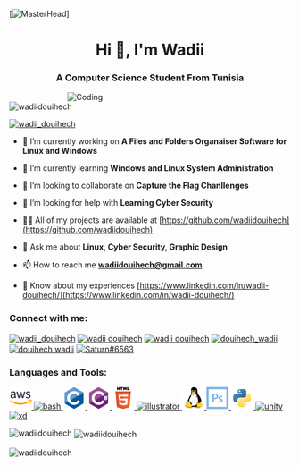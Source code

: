 [![MasterHead](https://user-images.githubusercontent.com/10498744/210012254-234538ff-d198-48aa-8964-37e6fd45d227.gif)]

<h1 align="center">Hi 👋, I'm Wadii</h1>
<h3 align="center">A Computer Science Student From Tunisia</h3>

<img align="right" alt = "Coding" width="400" src="https://media2.giphy.com/media/v1.Y2lkPTc5MGI3NjExYWU5NWI5MGQ2ODg1NmI3ZjE2NmZhY2I4ZWY4OWQ4MjdiZWQ4OGNjMSZjdD1n/13HgwGsXF0aiGY/giphy.gif">

<p align="left"> <img src="https://komarev.com/ghpvc/?username=wadiidouihech&label=Profile%20views&color=0e75b6&style=flat" alt="wadiidouihech" /> </p>

<p align="left"> <a href="https://twitter.com/wadii_douihech" target="blank"><img src="https://img.shields.io/twitter/follow/wadii_douihech?logo=twitter&style=for-the-badge" alt="wadii_douihech" /></a> </p>

- 🔭 I’m currently working on **A Files and Folders Organaiser Software for Linux and Windows**

- 🌱 I’m currently learning **Windows and Linux System Administration**

- 👯 I’m looking to collaborate on **Capture the Flag Chanllenges**

- 🤝 I’m looking for help with **Learning Cyber Security**

- 👨‍💻 All of my projects are available at [https://github.com/wadiidouihech](https://github.com/wadiidouihech)

- 💬 Ask me about **Linux, Cyber Security, Graphic Design**

- 📫 How to reach me **wadiidouihech@gmail.com**

- 📄 Know about my experiences [https://www.linkedin.com/in/wadii-douihech/](https://www.linkedin.com/in/wadii-douihech/)

<h3 align="left">Connect with me:</h3>
<p align="left">
<a href="https://twitter.com/wadii_douihech" target="blank"><img align="center" src="https://raw.githubusercontent.com/rahuldkjain/github-profile-readme-generator/master/src/images/icons/Social/twitter.svg" alt="wadii_douihech" height="30" width="40" /></a>
<a href="https://linkedin.com/in/wadii douihech" target="blank"><img align="center" src="https://raw.githubusercontent.com/rahuldkjain/github-profile-readme-generator/master/src/images/icons/Social/linked-in-alt.svg" alt="wadii douihech" height="30" width="40" /></a>
<a href="https://fb.com/wadii douihech" target="blank"><img align="center" src="https://raw.githubusercontent.com/rahuldkjain/github-profile-readme-generator/master/src/images/icons/Social/facebook.svg" alt="wadii douihech" height="30" width="40" /></a>
<a href="https://instagram.com/douihech_wadii" target="blank"><img align="center" src="https://raw.githubusercontent.com/rahuldkjain/github-profile-readme-generator/master/src/images/icons/Social/instagram.svg" alt="douihech_wadii" height="30" width="40" /></a>
<a href="https://www.behance.net/douihech wadii" target="blank"><img align="center" src="https://raw.githubusercontent.com/rahuldkjain/github-profile-readme-generator/master/src/images/icons/Social/behance.svg" alt="douihech wadii" height="30" width="40" /></a>
<a href="https://discord.gg/Saturn#6563" target="blank"><img align="center" src="https://raw.githubusercontent.com/rahuldkjain/github-profile-readme-generator/master/src/images/icons/Social/discord.svg" alt="Saturn#6563" height="30" width="40" /></a>
</p>

<h3 align="left">Languages and Tools:</h3>
<p align="left"> <a href="https://aws.amazon.com" target="_blank" rel="noreferrer"> <img src="https://raw.githubusercontent.com/devicons/devicon/master/icons/amazonwebservices/amazonwebservices-original-wordmark.svg" alt="aws" width="40" height="40"/> </a> <a href="https://www.gnu.org/software/bash/" target="_blank" rel="noreferrer"> <img src="https://www.vectorlogo.zone/logos/gnu_bash/gnu_bash-icon.svg" alt="bash" width="40" height="40"/> </a> <a href="https://www.cprogramming.com/" target="_blank" rel="noreferrer"> <img src="https://raw.githubusercontent.com/devicons/devicon/master/icons/c/c-original.svg" alt="c" width="40" height="40"/> </a> <a href="https://www.w3schools.com/cs/" target="_blank" rel="noreferrer"> <img src="https://raw.githubusercontent.com/devicons/devicon/master/icons/csharp/csharp-original.svg" alt="csharp" width="40" height="40"/> </a> <a href="https://www.w3.org/html/" target="_blank" rel="noreferrer"> <img src="https://raw.githubusercontent.com/devicons/devicon/master/icons/html5/html5-original-wordmark.svg" alt="html5" width="40" height="40"/> </a> <a href="https://www.adobe.com/in/products/illustrator.html" target="_blank" rel="noreferrer"> <img src="https://www.vectorlogo.zone/logos/adobe_illustrator/adobe_illustrator-icon.svg" alt="illustrator" width="40" height="40"/> </a> <a href="https://www.linux.org/" target="_blank" rel="noreferrer"> <img src="https://raw.githubusercontent.com/devicons/devicon/master/icons/linux/linux-original.svg" alt="linux" width="40" height="40"/> </a> <a href="https://www.photoshop.com/en" target="_blank" rel="noreferrer"> <img src="https://raw.githubusercontent.com/devicons/devicon/master/icons/photoshop/photoshop-line.svg" alt="photoshop" width="40" height="40"/> </a> <a href="https://www.python.org" target="_blank" rel="noreferrer"> <img src="https://raw.githubusercontent.com/devicons/devicon/master/icons/python/python-original.svg" alt="python" width="40" height="40"/> </a> <a href="https://unity.com/" target="_blank" rel="noreferrer"> <img src="https://www.vectorlogo.zone/logos/unity3d/unity3d-icon.svg" alt="unity" width="40" height="40"/> </a> <a href="https://www.adobe.com/products/xd.html" target="_blank" rel="noreferrer"> <img src="https://cdn.worldvectorlogo.com/logos/adobe-xd.svg" alt="xd" width="40" height="40"/> </a> </p>

<p><img align="left" src="https://github-readme-stats.vercel.app/api/top-langs?username=wadiidouihech&show_icons=true&locale=en&layout=compact" alt="wadiidouihech" /></p>

<p>&nbsp;<img align="center" src="https://github-readme-stats.vercel.app/api?username=wadiidouihech&show_icons=true&locale=en" alt="wadiidouihech" /></p>

<p><img align="center" src="https://github-readme-streak-stats.herokuapp.com/?user=wadiidouihech&" alt="wadiidouihech" /></p>
